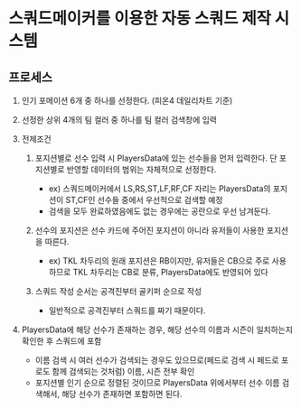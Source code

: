 # 스쿼드메이커를 이용한 자동 스쿼드 제작 시스템

## 프로세스

1. 인기 포메이션 6개 중 하나를 선정한다. (피온4 데일리차트 기준)
2. 선정한 상위 4개의 팀 컬러 중 하나를 팀 컬러 검색창에 입력
3. 전제조건

    1) 포지션별로 선수 입력 시 PlayersData에 있는 선수들을 먼저 입력한다. 단 포지션별로 반영할 데이터의 범위는 자체적으로 선정한다.
        - ex) 스쿼드메이커에서 LS,RS,ST,LF,RF,CF 자리는 PlayersData의 포지션이 ST,CF인 선수들 중에서 우선적으로 검색할 예정
        - 검색을 모두 완료하였음에도 없는 경우에는 공란으로 우선 남겨둔다.
    
    2) 선수의 포지션은 선수 카드에 주어진 포지션이 아니라 유저들이 사용한 포지션을 따른다.
        - ex) TKL 차두리의 원래 포지션은 RB이지만, 유저들은 CB으로 주로 사용하므로 TKL 차두리는 CB로 분류, PlayersData에도 반영되어 있다
        
    3) 스쿼드 작성 순서는 공격진부터 골키퍼 순으로 작성
        - 일반적으로 공격진부터 스쿼드를 짜기 때문이다.
    
4. PlayersData에 해당 선수가 존재하는 경우, 해당 선수의 이름과 시즌이 일치하는지 확인한 후 스쿼드에 포함

    - 이름 검색 시 여러 선수가 검색되는 경우도 있으므로(페드로 검색 시 페드로 포로도 함께 검색되는 것처럼) 이름, 시즌 전부 확인
    - 포지션별 인기 순으로 정렬된 것이므로 PlayersData 위에서부터 선수 이름 검색해서, 해당 선수가 존재하면 포함하면 된다.
